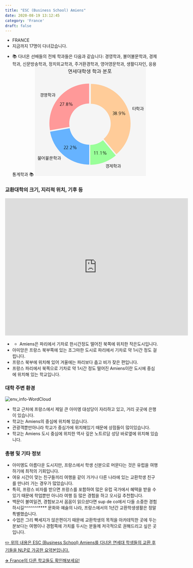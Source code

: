 ```yaml
---
title: "ESC (Business School) Amiens"
date: 2020-08-19 13:12:45
category: 'France'
draft: false
---
```



* FRANCE
* 지금까지 17명이 다녀갔습니다. 
- 📚 다녀온 선배들의 전체 학과들은 다음과 같습니다: 경영학과, 불어불문학과, 경제학과, 신문방송학과, 정치외교학과, 주거환경학과, 영어영문학과, 생활디자인, 응용통계학과 📚
![department-info](../plots/FR000001.png)
### 교환대학의 크기, 지리적 위치, 기후 등
<iframe
width="600"
height="450"
frameborder="0" style="border:0"
src="https://www.google.com/maps/embed/v1/place?key=AIzaSyC9e1AME-pVmWC4hBpFdu5S4dKzyepa3HQ&q=ESC+(Business+School)+Amiens&center=49.8951165,2.3023694&zoom=14" allowfullscreen>
</iframe>

* - Amiens은 파리에서 기차로 한시간정도 떨어진 북쪽에 위치한 작은도시입니다.
* 아미앙은 프랑스 북부쪽에 있는 조그마한 도시로 파리에서 기차로 약 1시간 정도 걸립니다.
* 프랑스 북부에 위치해 있어 겨울에는 파리보다 춥고 비가 잦은 편입니다.
* 프랑스 파리에서 북쪽으로 기차로 약 1시간 정도 떨어진 Amiens이란 도시에 중심에 위치해 있는 학교입니다.


### 대학 주변 환경

![env_info-WordCloud](../univ_wordclouds_okt/env_info/FR000001_env_info_okt.png)

* 학교 근처에 프랑스에서 제일 큰 아미엥 대성당이 자리하고 있고, 거리 곳곳에 은행이 있습니다.
* 학교는 Amiens의 중심에 위치해 있습니다.
* 관광객뿐만아니라 학교가 중심가에 위치해있기 때문에 상점들이 많이있습니다.
* 학교는 Amiens 도시 중심에 위치한 역사 깊은 노트르담 성당 바로옆에 위치해 있습니다.


### 총평 및 기타 정보 
* 아미엥도 아름다운 도시지만, 프랑스에서 학생 신분으로 머문다는 것은 유럽을 여행하기에 최적의 기회입니다.
* 여유 시간이 맞는 친구들끼리 여행을 같이 가거나 다른 나라에 있는 교환학생 친구를 만나러 가는 경우가 많았습니다.
* 특히, 프랑스 비자를 받으면 프랑스를 포함하여 많은 유럽 국가에서 혜택을 받을 수 있기 때문에 학업뿐만 아니라 여행 등 많은 경험을 하고 오시길 추천합니다.
* 백문이 불여일견, 경험보고서 꼼꼼이 읽으셨다면 sup de co에서 다들 소중한 경험 하시길^^^^^^^**** 문화와 예술의 나라, 프랑스에서의 1년간 교환학생생활은 정말 특별했습니다.
* 수업은 그리 빡세지가 않은편이기 때문에 교환학생의 목적을 아카데믹한 곳에 두는 분보다는 여행이나 경험쪽에 가치를 두시는 분들께 저극적으로 권해드리고 싶은 곳입니다.


[✏️ 위의 내용은 ESC (Business School) Amiens를 다녀온 연세대 학생들의 교환 후기들을 NLP로 가공한 요약본입니다.](http://oia.yonsei.ac.kr/partner/expReport.asp?ucode=FR000001&bgbn=A)

[✈️ France의 다른 학교들도 확인해보세요!](https://yonsei-exchange.netlify.app/?category=France)
